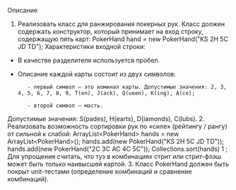 Описание
1. Реализовать класс для ранжирования покерных рук.
Класс должен содержать конструктор, который принимает на вход строку, содержащую пять карт: PokerHand hand = new PokerHand(&quot;KS 2H 5C JD TD&quot;);
Характеристики входной строки:
- В качестве разделителя используется пробел.
- Описание каждой карты состоит из двух символов:

         - первый символ — это номинал карты. Допустимые значения: 2, 3, 4, 5, 6, 7, 8, 9, T(en), J(ack), Q(ueen), K(ing), A(ce);

         - второй символ — масть. 

Допустимые значения: S(pades), H(earts), D(iamonds), C(lubs).
2. Реализовать возможность сортировки рук по «силе» (рейтингу / рангу) от сильной к слабой: ArrayList&lt;PokerHand&gt; hands = new ArrayList&lt;PokerHand&gt;(); hands.add(new PokerHand(&quot;KS 2H 5C JD TD&quot;)); hands.add(new PokerHand(&quot;2C 3C AC 4C 5C&quot;)); Collections.sort(hands) 1 ;
Для упрощения считать, что туз в комбинациях стрит или стрит-флэш может быть только наивысшей картой.
3. Класс PokerHand должен быть покрыт unit-тестами (определение комбинаций и сравнение
комбинаций).

